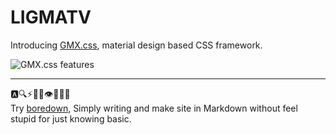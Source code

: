 # LIGMATV

Introducing [GMX.css](https://github.com/LIGMATV/gmx.css), material design based CSS framework.

![GMX.css features](https://github.com/user-attachments/assets/1180f756-1f63-4f5d-b42f-9af615ac5260)

---

🅰️🔍⚡💯🐥👁️🎨📝➗  
Try [boredown](https://github.com/LIGMATV/boredown), Simply writing and make site in Markdown without feel stupid for just knowing basic.
